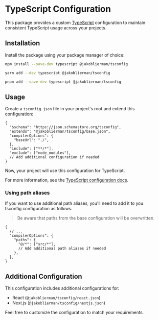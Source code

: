 # TypeScript Configuration

This package provides a custom [TypeScript](https://www.typescriptlang.org/) configuration to maintain consistent TypeScript usage across your projects.

## Installation

Install the package using your package manager of choice:

```bash
npm install --save-dev typescript @jakoblierman/tsconfig
```

```bash
yarn add --dev typescript @jakoblierman/tsconfig
```

```bash
pnpm add --save-dev typescript @jakoblierman/tsconfig
```

## Usage

Create a `tsconfig.json` file in your project's root and extend this configuration:

```jsonc
{
  "$schema": "https://json.schemastore.org/tsconfig",
  "extends": "@jakoblierman/tsconfig/base.json",
  "compilerOptions": {
    "baseUrl": "./",
  },
  "include": ["**/*"],
  "exclude": ["node_modules"],
  // Add additional configuration if needed
}
```

Now, your project will use this configuration for TypeScript.

For more information, see the [TypeScript configuration docs](https://www.typescriptlang.org/tsconfig).

### Using path aliases

If you want to use additional path aliases, you'll need to add it to you tsconfig configuration as follows.

> Be aware that paths from the base configuration will be overwritten.

```jsonc
{
  // ...
  "compilerOptions": {
    "paths": {
      "@/*": ["src/*"],
      // Add additional path aliases if needed
    },
  },
}
```

## Additional Configuration

This configuration includes additional configurations for:

- React (`@jakoblierman/tsconfig/react.json`)
- Next.js (`@jakoblierman/tsconfig/nextjs.json`)

Feel free to customize the configuration to match your requirements.
